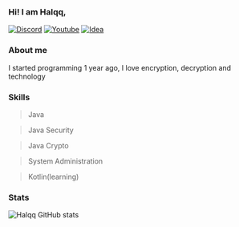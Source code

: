 ### Hi! I am Halqq, 

[![Discord](https://img.shields.io/badge/Discord-7289DA?style=for-the-badge&logo=discord&logoColor=white
)](https://discord.com/users/902361860471390248)
[![Youtube](https://img.shields.io/badge/YouTube-FF0000?style=for-the-badge&logo=youtube&logoColor=white)](https://www.youtube.com/channel/UCCuUwk8v1CY-Ky50govD2Xw)
[![Idea](https://img.shields.io/badge/IntelliJ_IDEA-000000.svg?style=for-the-badge&logo=intellij-idea&logoColor=white)]()

### About me
I started programming 1 year ago, I love encryption, decryption and technology

### Skills

> Java

> Java Security

> Java Crypto

> System Administration

> Kotlin(learning)

### Stats

![Halqq GitHub stats](https://github-readme-stats.vercel.app/api?username=Halqq&show_icons=true&theme=tokyonight)

